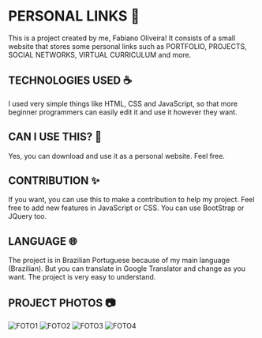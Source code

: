 # PERSONAL LINKS 📜

This is a project created by me, Fabiano Oliveira! It consists of a small website that stores some personal links such as PORTFOLIO, PROJECTS, SOCIAL NETWORKS, VIRTUAL CURRICULUM and more.

## TECHNOLOGIES USED ☕️

I used very simple things like HTML, CSS and JavaScript, so that more beginner programmers can easily edit it and use it however they want.

## CAN I USE THIS? 🎉

Yes, you can download and use it as a personal website. Feel free.

## CONTRIBUTION ✨

If you want, you can use this to make a contribution to help my project. Feel free to add new features in JavaScript or CSS. You can use BootStrap or JQuery too.

## LANGUAGE 🌐

The project is in Brazilian Portuguese because of my main language (Brazilian). But you can translate in Google Translator and change as you want. The project is very easy to understand.

## PROJECT PHOTOS 📷

![FOTO1](https://github.com/user-attachments/assets/b3e89d86-6db2-434a-8db6-2aad2287c57a)
![FOTO2](https://github.com/user-attachments/assets/3fadcb5d-16b6-4f31-97b1-870cf638c9ff)
![FOTO3](https://github.com/user-attachments/assets/db482766-c920-4b50-83fd-21fcd3e9ea41)
![FOTO4](https://github.com/user-attachments/assets/29d0666e-f5f4-4df4-8183-18bbb40e01ec)
